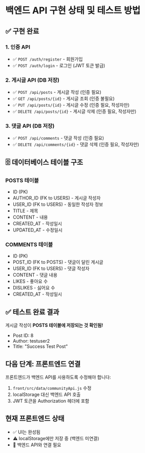 # 백엔드 API 구현 상태 및 테스트 방법

## ✅ 구현 완료

### 1. 인증 API
- ✅ `POST /auth/register` - 회원가입
- ✅ `POST /auth/login` - 로그인 (JWT 토큰 발급)

### 2. 게시글 API (DB 저장)
- ✅ `POST /api/posts` - 게시글 작성 (인증 필요)
- ✅ `GET /api/posts/{id}` - 게시글 조회 (인증 불필요)
- ✅ `PUT /api/posts/{id}` - 게시글 수정 (인증 필요, 작성자만)
- ✅ `DELETE /api/posts/{id}` - 게시글 삭제 (인증 필요, 작성자만)

### 3. 댓글 API (DB 저장)
- ✅ `POST /api/comments` - 댓글 작성 (인증 필요)
- ✅ `DELETE /api/comments/{id}` - 댓글 삭제 (인증 필요, 작성자만)

## 🗄️ 데이터베이스 테이블 구조

### POSTS 테이블
- ID (PK)
- AUTHOR_ID (FK to USERS) - 게시글 작성자
- USER_ID (FK to USERS) - 동일한 작성자 정보
- TITLE - 제목
- CONTENT - 내용
- CREATED_AT - 작성일시
- UPDATED_AT - 수정일시

### COMMENTS 테이블
- ID (PK)
- POST_ID (FK to POSTS) - 댓글이 달린 게시글
- USER_ID (FK to USERS) - 댓글 작성자
- CONTENT - 댓글 내용
- LIKES - 좋아요 수
- DISLIKES - 싫어요 수
- CREATED_AT - 작성일시

## ✅ 테스트 완료 결과

게시글 작성이 **POSTS 테이블에 저장되는 것 확인됨!**
- Post ID: 8
- Author: testuser2
- Title: "Success Test Post"

## 다음 단계: 프론트엔드 연결

프론트엔드가 백엔드 API를 사용하도록 수정해야 합니다:
1. `front/src/data/communityApi.js` 수정
2. localStorage 대신 백엔드 API 호출
3. JWT 토큰을 Authorization 헤더에 포함

## 현재 프론트엔드 상태
- ✅ UI는 완성됨
- ⚠️ localStorage에만 저장 중 (백엔드 미연결)
- 🔄 백엔드 API와 연결 필요

